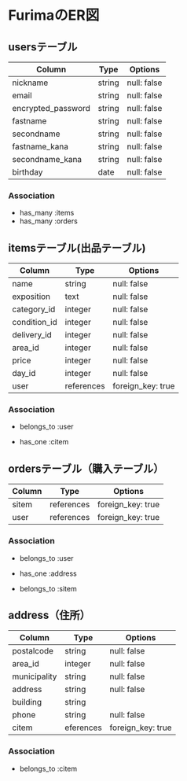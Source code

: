 # FurimaのER図

## usersテーブル
| Column             | Type   | Options     |
| -------------------| ------ | ----------- |
|nickname            |string  |null: false  |
|email               |string  |null: false  |
|encrypted_password  |string  |null: false  |
|fastname            |string  |null: false  |
|secondname          |string  |null: false  |
|fastname_kana       |string  |null: false  |
|secondname_kana     |string  |null: false  |
|birthday            |date    |null: false  | 

### Association
* has_many :items
* has_many :orders



## itemsテーブル(出品テーブル)
| Column      | Type       | Options         |
| ----------- | -----------| --------------- |
|name         |string      |null: false      |
|exposition   |text        |null: false      |
|category_id  |integer     |null: false      |
|condition_id |integer     |null: false      |
|delivery_id  |integer     |null: false      |
|area_id      |integer     |null: false      |
|price        |integer     |null: false      |
|day_id       |integer     | null: false     |
|user         |references  |foreign_key: true|

### Association
- belongs_to :user
* has_one    :citem



## ordersテーブル（購入テーブル）
| Column   | Type       | Options         |
| -------- | -----------| --------------- |
|sitem     |references  |foreign_key: true|
|user      |references  |foreign_key: true|

### Association
- belongs_to :user
* has_one    :address
- belongs_to :sitem



## address（住所）
| Column      | Type       | Options         |
| ----------- | -----------| --------------- |
|postalcode   |string      |null: false      |
|area_id      |integer     |null: false      |
|municipality |string      |null: false      |
|address      |string      |null: false      |
|building     |string      |                 |
|phone        |string      |null: false      |
|citem        |eferences   |foreign_key: true|


### Association
- belongs_to :citem
